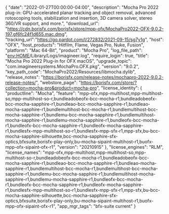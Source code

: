 {
  "date": "2022-01-27T00:00:00-04:00",
  "description": "Mocha Pro 2022 plug-in: GPU-accelerated planar tracking and object removal, advanced rotoscoping tools, stabilization and insertion, 3D camera solver, stereo 360/VR support, and more.",
  "download_url": "https://cdn.borisfx.com/borisfx/store/mpp-ofx/MochaPro2022-OFX-9.0.2-197.gf6fc24f1d655.mac.dmg",
  "tracking_url":"https://go.pardot.com/l/272832/2021-09-15/sg7y1g",
  "host": "OFX",
  "host_products": "Hitfilm, Flame, Vegas Pro, Nuke, Fusion",
  "platform": "Mac 64-Bit",
  "product": "Mocha Pro",
  "log_file_path": "<env:HOME>/Library/Logs/imagineer.log",
  "require_login": true,
  "title": "Mocha Pro 2022 Plug-in for OFX macOS",
  "upgrade_topic": "com.imagineersystems.MochaPro.OFX.pkg",
  "version": "9.0.2",
  "key_path_code": "MochaPro2022/Resources/libmocha.dylib",
  "release_notes": "https://borisfx.com/release-notes/mochapro-2022-9.0.2-release-notes/",
  "webstore_page": "https://borisfx.com/store/?collection=mocha-pro&product=mocha-pro",
  "license_identity": {
    "productline": "Mocha",
    "feature": "mpp-ofx,mpp-multihost,mpp-multihost-so,mpp-multihost-so-r,bundleadobeofx-bcc-mocha-r1,bundleadobeofx-bcc-mocha-sapphire-r1,bundleao-bcc-mocha-sapphire-r1,bundleao-mocha-sapphire-r1,bundlemultihost-bcc-mocha-r1,bundlemultihost-bcc-mocha-sapphire-r1,bundlemu-bcc-mocha-sapphire-r1,bundlemultihost-mocha-sapphire-r1,bundlemu-mocha-sapphire-r1,bundleofx-bcc-mocha-r1,bundleofx-bcc-mocha-sapphire-r1,bundleofx-mocha-sapphire-r1,bundlesfx-mpp-multihost-so-r1,bundlesfx-mpp-sfx-r1,mpp-sfx,bu-bcc-mocha-sapphire-silhouette,bcc-mocha-sapphire-sfx-optics,bfxsuite,borisfx-play-only,bu-mocha-sipaint-multihost-r1,buofx-mpp-ofx-sipaint-ofx-r1",
    "version": "20210915"
  },
  "license_engines": "RLM",
  "license_names": "mpp-ofx,mpp-multihost,mpp-multihost-so,mpp-multihost-so-r,bundleadobeofx-bcc-mocha-r1,bundleadobeofx-bcc-mocha-sapphire-r1,bundleao-bcc-mocha-sapphire-r1,bundleao-mocha-sapphire-r1,bundlemultihost-bcc-mocha-r1,bundlemultihost-bcc-mocha-sapphire-r1,bundlemu-bcc-mocha-sapphire-r1,bundlemultihost-mocha-sapphire-r1,bundlemu-mocha-sapphire-r1,bundleofx-bcc-mocha-r1,bundleofx-bcc-mocha-sapphire-r1,bundleofx-mocha-sapphire-r1,bundlesfx-mpp-multihost-so-r1,bundlesfx-mpp-sfx-r1,mpp-sfx,bu-bcc-mocha-sapphire-silhouette,bcc-mocha-sapphire-sfx-optics,bfxsuite,borisfx-play-only,bu-mocha-sipaint-multihost-r1,buofx-mpp-ofx-sipaint-ofx-r1",
  "app_mgr_tags": "bfx-suite current"
}
